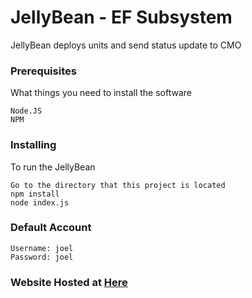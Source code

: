 # JellyBean - EF Subsystem

JellyBean deploys units and send status update to CMO

### Prerequisites

What things you need to install the software 

```
Node.JS
NPM
```

### Installing

To run the JellyBean

```
Go to the directory that this project is located
npm install
node index.js
```

### Default Account

```
Username: joel
Password: joel
```

### Website Hosted at [Here](https://efsubsystem.herokuapp.com)